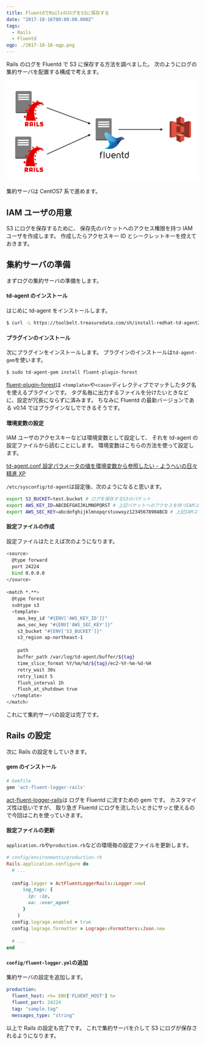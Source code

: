 ```yaml
---
title: FluentdでRailsのログをS3に保存する
date: "2017-10-16T00:00:00.000Z"
tags:
  - Rails
  - Fluentd
ogp: ./2017-10-16-ogp.png
---
```


Rails のログを Fluentd で S3 に保存する方法を調べました。
次のようにログの集約サーバを配置する構成で考えます。

![構成](./2017-10-16-structure.png)

集約サーバは CentOS7 系で進めます。

## **IAM ユーザの用意**

S3 にログを保存するために、
保存先のバケットへのアクセス権限を持つ IAM ユーザを作成します。
作成したらアクセスキー ID とシークレットキーを控えておきます。

## **集約サーバの準備**

まずログの集約サーバの準備をします。

#### td-agent のインストール

はじめに td-agent をインストールします。

```sh
$ curl -L https://toolbelt.treasuredata.com/sh/install-redhat-td-agent2.sh | sh
```

#### プラグインのインストール

次にプラグインをインストールします。
プラグインのインストールは`td-agent-gem`を使います。

```sh
$ sudo td-agent-gem install fluent-plugin-forest
```

[fluent-plugin-forest](https://github.com/tagomoris/fluent-plugin-forest)は
`<template>`や`<case>`ディレクティブでマッチしたタグ名を使えるプラグインです。
タグ名毎に出力するファイルを分けたいときなどに、設定が冗長にならずに済みます。
ちなみに Fluentd の最新バージョンである v0.14 ではプラグインなしでできるそうです。

#### 環境変数の設定

IAM ユーザのアクセスキーなどは環境変数として設定して、
それを td-agent の設定ファイルから読むことにします。
環境変数はこちらの方法を使って設定します。

[td-agent.conf 設定パラメータの値を環境変数から参照したい - ようへいの日々精進 XP](http://inokara.hateblo.jp/entry/2016/09/17/091659)

`/etc/sysconfig/td-agent`は設定後、次のようになると思います。

```sh
export S3_BUCKET=test.bucket # ログを保存するS3のバケット
export AWS_KEY_ID=ABCDEFGHIJKLMNOPQRST # 上記バケットへのアクセスを持つIAMユーザのキー
export AWS_SEC_KEY=abcdefghijklmnopqrstuvwxyz1234567890ABCD # 上記IAMユーザのシークレットトークン
```

#### 設定ファイルの作成

設定ファイルはたとえば次のようになります。

```sh
<source>
  @type forward
  port 24224
  bind 0.0.0.0
</source>

<match *.**>
  @type forest
  subtype s3
  <template>
    aws_key_id "#{ENV['AWS_KEY_ID']}"
    aws_sec_key "#{ENV['AWS_SEC_KEY']}"
    s3_bucket "#{ENV['S3_BUCKET']}"
    s3_region ap-northeast-1

    path
    buffer_path /var/log/td-agent/buffer/${tag}
    time_slice_format %Y/%m/%d/${tag}/ec2-%Y-%m-%d-%H
    retry_wait 30s
    retry_limit 5
    flush_interval 1h
    flush_at_shutdown true
  </template>
</match>
```

これにて集約サーバの設定は完了です。

## **Rails の設定**

次に Rails の設定をしていきます。

#### gem のインストール

```ruby
# Gemfile
gem 'act-fluent-logger-rails'
```

[act-fluent-logger-rails](https://github.com/actindi/act-fluent-logger-rails)は
ログを Fluentd に流すための gem です。
カスタマイズ性は低いですが、
取り急ぎ Fluentd にログを流したいときにサッと使えるので今回はこれを使っていきます。

#### 設定ファイルの更新

`application.rb`や`production.rb`などの環境毎の設定ファイルを更新します。

```ruby
# config/environments/production.rb
Rails.application.configure do
  # ...

  config.logger = ActFluentLoggerRails::Logger.new(
      log_tags: {
        ip: :ip,
        ua: :user_agent
      }
    )
  config.lograge.enabled = true
  config.lograge.formatter = Lograge::Formatters::Json.new

  # ...
end
```

#### `config/fluent-logger.yml`の追加

集約サーバの設定を追加します。

```yml
production:
  fluent_host: <%= ENV['FLUENT_HOST'] %>
  fluent_port: 24224
  tag: "sample.tag"
  messages_type: "string"
```

以上で Rails の設定も完了です。
これで集約サーバを介して S3 にログが保存されるようになります。

